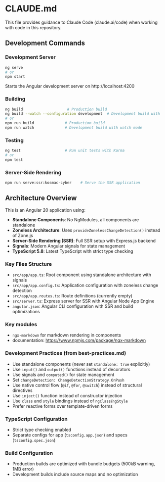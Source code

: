 # CLAUDE.md

This file provides guidance to Claude Code (claude.ai/code) when working with code in this repository.

## Development Commands

### Development Server
```bash
ng serve
# or
npm start
```
Starts the Angular development server on http://localhost:4200

### Building
```bash
ng build                    # Production build
ng build --watch --configuration development  # Development build with watch mode
# or
npm run build              # Production build
npm run watch              # Development build with watch mode
```

### Testing
```bash
ng test                    # Run unit tests with Karma
# or
npm test
```

### Server-Side Rendering
```bash
npm run serve:ssr:kosmac-cyber    # Serve the SSR application
```

## Architecture Overview

This is an Angular 20 application using:
- **Standalone Components**: No NgModules, all components are standalone
- **Zoneless Architecture**: Uses `provideZonelessChangeDetection()` instead of Zone.js
- **Server-Side Rendering (SSR)**: Full SSR setup with Express.js backend
- **Signals**: Modern Angular signals for state management
- **TypeScript 5.8**: Latest TypeScript with strict type checking

### Key Files Structure
- `src/app/app.ts`: Root component using standalone architecture with signals
- `src/app/app.config.ts`: Application configuration with zoneless change detection
- `src/app/app.routes.ts`: Route definitions (currently empty)
- `src/server.ts`: Express server for SSR with Angular Node App Engine
- `angular.json`: Angular CLI configuration with SSR and build optimizations

### Key modules
- `ngx-markdown` for markdown rendering in components
- documentation: https://www.npmjs.com/package/ngx-markdown

### Development Practices (from best-practices.md)
- Use standalone components (never set `standalone: true` explicitly)
- Use `input()` and `output()` functions instead of decorators
- Use signals and `computed()` for state management
- Set `changeDetection: ChangeDetectionStrategy.OnPush`
- Use native control flow (`@if`, `@for`, `@switch`) instead of structural directives
- Use `inject()` function instead of constructor injection
- Use `class` and `style` bindings instead of `ngClass`/`ngStyle`
- Prefer reactive forms over template-driven forms

### TypeScript Configuration
- Strict type checking enabled
- Separate configs for app (`tsconfig.app.json`) and specs (`tsconfig.spec.json`)

### Build Configuration
- Production builds are optimized with bundle budgets (500kB warning, 1MB error)
- Development builds include source maps and no optimization

